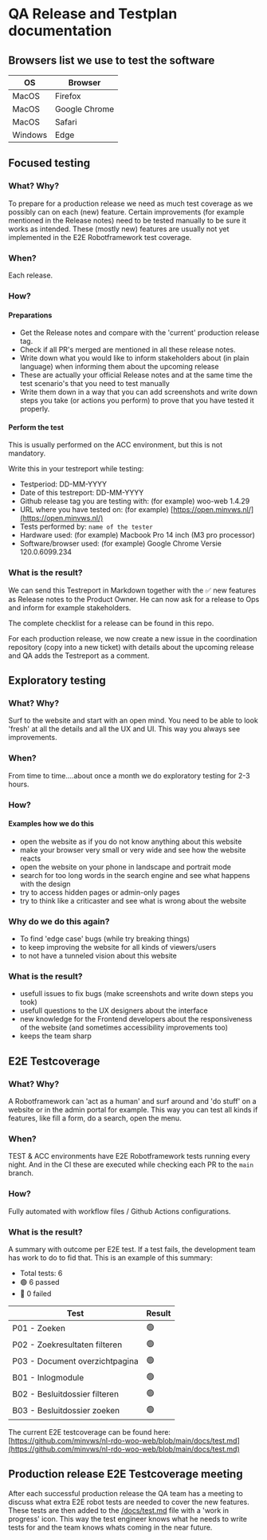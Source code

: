 # QA Release and Testplan documentation

## Browsers list we use to test the software

| OS      | Browser                               |
|---------|---------------------------------------|
| MacOS   | Firefox                               |
| MacOS   | Google Chrome                         |
| MacOS   | Safari                                |
| Windows | Edge                                  |

## Focused testing

### What? Why?

To prepare for a production release we need as much test coverage as we possibly can on each (new) feature.
Certain improvements (for example mentioned in the Release notes) need to be tested manually to be sure it works as
intended.
These (mostly new) features are usually not yet implemented in the E2E Robotframework test coverage.

### When?

Each release.

### How?

#### Preparations

- Get the Release notes and compare with the 'current' production
  release tag.
- Check if all PR's merged are mentioned in all these release notes.
- Write down what you would like to inform stakeholders about (in plain language) when informing them about the upcoming
  release
- These are actually your official Release notes and at the same time the test scenario's that you need to test manually
- Write them down in a way that you can add screenshots and write down steps you take (or actions you perform) to prove
  that you have tested it properly.

#### Perform the test

This is usually performed on the ACC environment, but this is not mandatory.

Write this in your testreport while testing:

- Testperiod: DD-MM-YYYY
- Date of this testreport: DD-MM-YYYY
- Github release tag you are testing with: (for example) woo-web 1.4.29
- URL where you have tested on: (for example) [https://open.minvws.nl/](https://open.minvws.nl/)
- Tests performed by: `name of the tester`
- Hardware used: (for example) Macbook Pro 14 inch (M3 pro processor)
- Software/browser used: (for example) Google Chrome Versie 120.0.6099.234

### What is the result?

We can send this Testreport in Markdown together with the ✅ new features as Release notes to the Product Owner.
He can now ask for a release to Ops and inform for example stakeholders.

The complete checklist for a release can be found in this repo.

For each production release, we now create a new issue in the coordination repository (copy into a new ticket) with
details about the upcoming release and QA adds the Testreport as a comment.

## Exploratory testing

### What? Why?

Surf to the website and start with an open mind. You need to be able to look 'fresh' at all the details and all the UX
and UI. This way you always see improvements.

### When?

From time to time....about once a month we do exploratory testing for 2-3 hours.

### How?

#### Examples how we do this

- open the website as if you do not know anything about this website
- make your browser very small or very wide and see how the website reacts
- open the website on your phone in landscape and portrait mode
- search for too long words in the search engine and see what happens with the design
- try to access hidden pages or admin-only pages
- try to think like a criticaster and see what is wrong about the website

### Why do we do this again?

- To find 'edge case' bugs (while try breaking things)
- to keep improving the website for all kinds of viewers/users
- to not have a tunneled vision about this website

### What is the result?

- usefull issues to fix bugs (make screenshots and write down steps you took)
- usefull questions to the UX designers about the interface
- new knowledge for the Frontend developers about the responsiveness of the website (and sometimes accessibility
  improvements too)
- keeps the team sharp

## E2E Testcoverage

### What? Why?

A Robotframework can 'act as a human' and surf around and 'do stuff' on a website or in the admin portal for example.
This way you can test all kinds if features, like fill a form, do a search, open the menu.

### When?

TEST & ACC environments have E2E Robotframework tests running every night.
And in the CI these are executed while checking each PR to the `main` branch.

### How?

Fully automated with workflow files / Github Actions configurations.

### What is the result?

A summary with outcome per E2E test. If a test fails, the development team has work to do to fid that. This is an
example of this summary:

- Total tests: 6
- :green_circle: 6 passed
- :red_circle: 0 failed

| Test                           | Result         |
|--------------------------------|----------------|
| P01 - Zoeken                   | :green_circle: |
| P02 - Zoekresultaten filteren  | :green_circle: |
| P03 - Document overzichtpagina | :green_circle: |
| B01 - Inlogmodule              | :green_circle: |
| B02 - Besluitdossier filteren  | :green_circle: |
| B03 - Besluitdossier zoeken    | :green_circle: |

The current E2E testcoverage can be found here: [https://github.com/minvws/nl-rdo-woo-web/blob/main/docs/test.md](https://github.com/minvws/nl-rdo-woo-web/blob/main/docs/test.md)

## Production release E2E Testcoverage meeting

After each successful production release the QA team has a meeting to discuss what extra E2E robot tests are needed to
cover the new features. These tests are then added to
the [/docs/test.md](https://github.com/minvws/nl-rdo-woo-web/blob/main/docs/test.md) file with a 'work in progress'
icon. This way the test engineer knows what he needs to write tests for and the team knows whats coming in the near
future.
